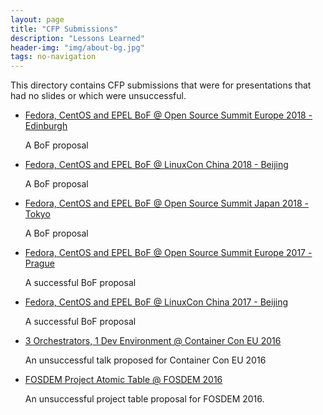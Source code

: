 ```yaml
---
layout: page
title: "CFP Submissions"
description: "Lessons Learned"
header-img: "img/about-bg.jpg"
tags: no-navigation
---
```


This directory contains CFP submissions that were for presentations that had no slides or which were unsuccessful.

* [Fedora, CentOS and EPEL BoF @ Open Source Summit Europe 2018 - Edinburgh](oss-EU-2018-BoF.md)

    A BoF proposal

* [Fedora, CentOS and EPEL BoF @ LinuxCon China 2018 - Beijing](linux-con-China-2018-BoF)

    A BoF proposal

* [Fedora, CentOS and EPEL BoF @ Open Source Summit Japan 2018 - Tokyo](oss-Japan-2018-BoF.md)

    A BoF proposal

* [Fedora, CentOS and EPEL BoF @ Open Source Summit Europe 2017 - Prague](oss-prague-2017-BoF)

    A successful BoF proposal

* [Fedora, CentOS and EPEL BoF @ LinuxCon China 2017 - Beijing](linux-con-China-2017-BoF)

    A successful BoF proposal

* [3 Orchestrators, 1 Dev Environment @ Container Con EU 2016](containercon.eu)

    An unsuccessful talk proposed for Container Con EU 2016

* [FOSDEM Project Atomic Table @ FOSDEM 2016](fosdem-2016-table-proposal-atomic)

    An unsuccessful project table proposal for FOSDEM 2016.
